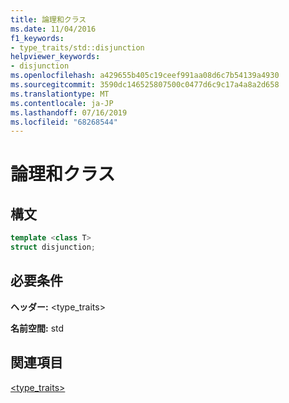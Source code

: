 ```yaml
---
title: 論理和クラス
ms.date: 11/04/2016
f1_keywords:
- type_traits/std::disjunction
helpviewer_keywords:
- disjunction
ms.openlocfilehash: a429655b405c19ceef991aa08d6c7b54139a4930
ms.sourcegitcommit: 3590dc146525807500c0477d6c9c17a4a8a2d658
ms.translationtype: MT
ms.contentlocale: ja-JP
ms.lasthandoff: 07/16/2019
ms.locfileid: "68268544"
---
```

# <a name="disjunction-class"></a>論理和クラス

## <a name="syntax"></a>構文

```cpp
template <class T>
struct disjunction;
```

## <a name="requirements"></a>必要条件

**ヘッダー:** \<type_traits>

**名前空間:** std

## <a name="see-also"></a>関連項目

[<type_traits>](../standard-library/type-traits.md)<br/>
